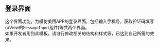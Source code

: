## 登录界面

这个界面功能，为模仿美团APP的登录界面，包括输入手机号，获取验证码填写(uView的`MessageInput`组件)等共两个界面。  
如果开发者用到此模板，请自行修改相关的结构和样式等，已达到自己所需的效果。